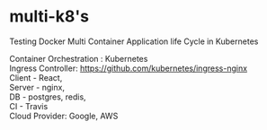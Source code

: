 # multi-k8's

Testing Docker Multi Container Application life Cycle in Kubernetes

Container Orchestration : Kubernetes  
Ingress Controller: https://github.com/kubernetes/ingress-nginx  
Client - React,  
Server - nginx,  
DB - postgres, redis,  
CI - Travis  
Cloud Provider: Google, AWS  
